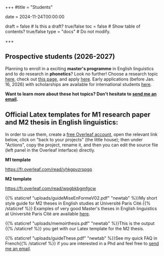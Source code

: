 +++
#title = "Students"

date = 2024-11-24T00:00:00

draft = false  # Is this a draft? true/false
toc = false  # Show table of contents? true/false
type = "docs"  # Do not modify.



+++


## Prospective students (2026-2027)

Planning to enroll in a exciting __master's programme__ in English linguistics and to do research in __phonetics__? Look no further! Choose a research topic [here](../topics), check out [this page](https://u-paris.fr/etudes-anglophones/en/m1-m2-in-llcer-specialization-in-english-and-american-studies-english-linguistics/), and apply [here](https://candidature.monmaster.gouv.fr/). Early applications (before Jan. 16, 2026) with scholarships are available for international students [here](https://mobility.smarts-up.fr/).

__Want to learn more about these hot topics? Don't hesitate to [send me an email](mailto:emmanuel.ferragne@u-paris.fr).__

## Official Latex templates for M1 research paper and M2 thesis in English linguistics:

In order to use them, create a [free Overleaf account](https://fr.overleaf.com/), open the relevant link below, click on "back to your projects" (the little house); then under "Actions", copy the project, rename it, and then you can edit the source file (left panel in the Overleaf interface) directly.   

__M1 template__ 

https://fr.overleaf.com/read/yhkgpvzrspgp

__M2 template__

https://fr.overleaf.com/read/wpgbkbgmfgcw


{{% staticref "uploads/guideMiseEnFormeV02.pdf" "newtab" %}}My short style guide for M2 theses in English studies at Université Paris Cité.{{% /staticref %}}
Examples of very good Master's theses in English linguistics at Université Paris Cité are available [here](https://cloud.parisdescartes.fr/index.php/s/CS2x4afK2rACPoj).

{{% staticref "uploads/memoirthesis.pdf" "newtab" %}}This is the output {{% /staticref %}} you get with our Latex template for the M2 thesis.

{{% staticref "uploads/guideThese.pdf" "newtab" %}}See my quick FAQ in French{{% /staticref %}} if you are interested in a Phd and feel free to [send me an email](mailto:emmanuel.ferragne@u-paris.fr).

